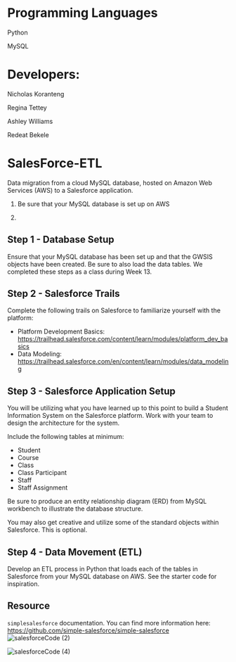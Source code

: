 
# Programming Languages
Python

MySQL 






# Developers:
Nicholas Koranteng

Regina Tettey

Ashley Williams

Redeat Bekele

# SalesForce-ETL
Data migration from a cloud MySQL database, hosted on Amazon Web Services (AWS) to a Salesforce application.
1. Be sure that your MySQL database is set up on AWS

2.
## Step 1 - Database Setup

Ensure that your MySQL database has been set up and that the GWSIS objects have been created. Be sure to also load the data tables. We completed these steps as a class during Week 13.

## Step 2 - Salesforce Trails

Complete the following trails on Salesforce to familiarize yourself with the platform:
* Platform Development Basics: https://trailhead.salesforce.com/content/learn/modules/platform_dev_basics
* Data Modeling: https://trailhead.salesforce.com/en/content/learn/modules/data_modeling

## Step 3 - Salesforce Application Setup

You will be utilizing what you have learned up to this point to build a Student Information System on the Salesforce platform. Work with your team to design the architecture for the system.

Include the following tables at minimum:
* Student
* Course
* Class
* Class Participant
* Staff
* Staff Assignment

Be sure to produce an entity relationship diagram (ERD) from MySQL workbench to illustrate the database structure.

You may also get creative and utilize some of the standard objects within Salesforce. This is optional.

## Step 4 - Data Movement (ETL)

Develop an ETL process in Python that loads each of the tables in Salesforce from your MySQL database on AWS. See the starter code for inspiration.

## Resource

`simplesalesforce` documentation. You can find more information here: https://github.com/simple-salesforce/simple-salesforce
![salesforceCode (2)](https://user-images.githubusercontent.com/71161293/110718268-a40a7580-81d8-11eb-978e-e1fd46c1c901.png)

![salesforceCode (4)](https://user-images.githubusercontent.com/71161293/110718289-ac62b080-81d8-11eb-9807-8730d4f6d9b9.png)



